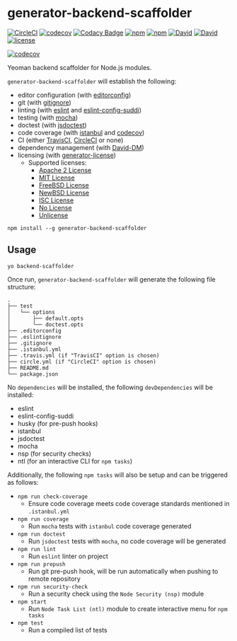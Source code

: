 # generator-backend-scaffolder

[![CircleCI](https://img.shields.io/circleci/project/suddi/generator-backend-scaffolder.svg)](https://circleci.com/gh/suddi/generator-backend-scaffolder)
[![codecov](https://codecov.io/gh/suddi/generator-backend-scaffolder/branch/master/graph/badge.svg)](https://codecov.io/gh/suddi/generator-backend-scaffolder)
[![Codacy Badge](https://api.codacy.com/project/badge/Grade/ba6244dc47f34661a99cefb159d93bcb)](https://www.codacy.com/app/Suddi/generator-backend-scaffolder?utm_source=github.com&amp;utm_medium=referral&amp;utm_content=suddi/generator-backend-scaffolder&amp;utm_campaign=Badge_Grade)
[![npm](https://img.shields.io/npm/v/generator-backend-scaffolder.svg)](https://www.npmjs.com/package/generator-backend-scaffolder)
[![npm](https://img.shields.io/npm/dt/generator-backend-scaffolder.svg)](https://www.npmjs.com/package/generator-backend-scaffolder)
[![David](https://img.shields.io/david/suddi/generator-backend-scaffolder.svg)](https://david-dm.org/suddi/generator-backend-scaffolder)
[![David](https://img.shields.io/david/dev/suddi/generator-backend-scaffolder.svg)](https://david-dm.org/suddi/generator-backend-scaffolder?type=dev)
[![license](https://img.shields.io/github/license/suddi/generator-backend-scaffolder.svg)](https://github.com/suddi/generator-backend-scaffolder/blob/master/LICENSE)

[![codecov](https://codecov.io/gh/suddi/generator-backend-scaffolder/branch/master/graphs/commits.svg)](https://codecov.io/gh/suddi/generator-backend-scaffolder)

Yeoman backend scaffolder for Node.js modules.

`generator-backend-scaffolder` will establish the following:
- editor configuration (with [editorconfig](http://editorconfig.org/))
- git (with [gitignore](https://github.com/github/gitignore/blob/master/Node.gitignore))
- linting (with [eslint](https://www.npmjs.com/package/eslint) and [eslint-config-suddi](https://www.npmjs.com/package/eslint-config-suddi))
- testing (with [mocha](https://www.npmjs.com/package/mocha))
- doctest (with [jsdoctest](https://www.npmjs.com/package/jsdoctest))
- code coverage (with [istanbul](https://www.npmjs.com/package/istanbul) and [codecov](https://codecov.io/))
- CI (either [TravisCI](https://travis-ci.org/), [CircleCI](https://circleci.com/) or none)
- dependency management (with [David-DM](https://david-dm.org/))
- licensing (with [generator-license](https://www.npmjs.com/package/generator-license))
    - Supported licenses:
        - [Apache 2 License](http://choosealicense.com/licenses/apache/)
        - [MIT License](http://choosealicense.com/licenses/mit/)
        - [FreeBSD License](http://choosealicense.com/licenses/bsd/)
        - [NewBSD License](http://choosealicense.com/licenses/bsd-3-clause/)
        - [ISC License](http://en.wikipedia.org/wiki/ISC_license)
        - [No License](http://choosealicense.com/licenses/no-license/)
        - [Unlicense](http://unlicense.org/)

````
npm install --g generator-backend-scaffolder
````

## Usage

````
yo backend-scaffolder
````

Once run, `generator-backend-scaffolder` will generate the following file structure:

````
.
├── test
│   └── options
│       ├── default.opts
│       └── doctest.opts
├── .editorconfig
├── .eslintignore
├── .gitignore
├── .istanbul.yml
├── .travis.yml (if "TravisCI" option is chosen)
├── circle.yml (if "CircleCI" option is chosen)
├── README.md
└── package.json
````

No `dependencies` will be installed, the following `devDependencies` will be installed:
- eslint
- eslint-config-suddi
- husky (for pre-push hooks)
- istanbul
- jsdoctest
- mocha
- nsp (for security checks)
- ntl (for an interactive CLI for `npm tasks`)

Additionally, the following `npm tasks` will also be setup and can be triggered as follows:
- `npm run check-coverage`
    - Ensure code coverage meets code coverage standards mentioned in `.istanbul.yml`
- `npm run coverage`
    - Run `mocha` tests with `istanbul` code coverage generated
- `npm run doctest`
    - Run `jsdoctest` tests with `mocha`, no code coverage will be generated
- `npm run lint`
    - Run `eslint` linter on project
- `npm run prepush`
    - Run git pre-push hook, will be run automatically when pushing to remote repository
- `npm run security-check`
    - Run a security check using the `Node Security (nsp)` module
- `npm start`
    - Run `Node Task List (ntl)` module to create interactive menu for `npm tasks`
- `npm test`
    - Run a compiled list of tests
